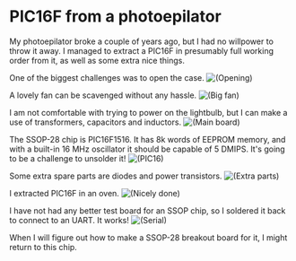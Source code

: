 # PIC16F from a photoepilator

My photoepilator broke a couple of years ago, but I had no willpower to throw it away. I managed to extract a PIC16F in presumably full working order from it, as well as some extra nice things.

One of the biggest challenges was to open the case.
![(Opening)](01_wein.jpg "We're in")

A lovely fan can be scavenged without any hassle.
![(Big fan)](02_fan.jpg   "Big fan")

I am not comfortable with trying to power on the lightbulb, but I can make a use of transformers, capacitors and inductors.
![(Main board)](03_main.jpg  "Main board")

The SSOP-28 chip is PIC16F1516. It has 8k words of EEPROM memory, and with a built-in 16 MHz oscillator it should be capable of 5 DMIPS. It's going to be a challenge to unsolder it!
![(PIC16)](04_pic.jpg   "PIC16")

Some extra spare parts are diodes and power transistors.
![(Extra parts)](05_extra.jpg "Extra")

I extracted PIC16F in an oven.
![(Nicely done)](06_bake.jpg "Bake")  

I have not had any better test board for an SSOP chip, so I soldered it back to connect to an UART. It works!
![(Serial)](07_done.jpg "Serial")

When I will figure out how to make a SSOP-28 breakout board for it, I might return to this chip.
